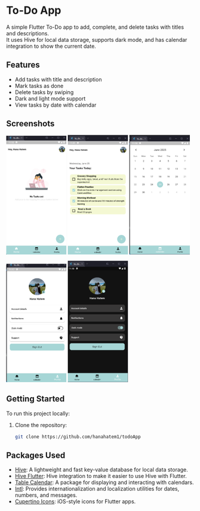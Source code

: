 # To-Do App

A simple Flutter To-Do app to add, complete, and delete tasks with titles and descriptions.  
It uses Hive for local data storage, supports dark mode, and has calendar integration to show the current date.

## Features
- Add tasks with title and description
- Mark tasks as done
- Delete tasks by swiping
- Dark and light mode support
- View tasks by date with calendar

## Screenshots

<p float="left">
  <img src="screenshots/home_no_tasks.png" width="32%" />
  <img src="screenshots/tasks.png" width="32%" />
  <img src="screenshots/calender.png" width="32%" />
</p>

<p float="left">
  <img src="screenshots/profile_sceen.png" width="32%" />
  <img src="screenshots/dark_mode.png" width="32%" />
</p>

## Getting Started
To run this project locally:

1. Clone the repository:
   ```bash
   git clone https://github.com/hanahatem1/todoApp
## Packages Used

- [Hive](https://pub.dev/packages/hive): A lightweight and fast key-value database for local data storage.
- [Hive Flutter](https://pub.dev/packages/hive_flutter): Hive integration to make it easier to use Hive with Flutter.
- [Table Calendar](https://pub.dev/packages/table_calendar): A package for displaying and interacting with calendars.
- [Intl](https://pub.dev/packages/intl): Provides internationalization and localization utilities for dates, numbers, and messages.
- [Cupertino Icons](https://pub.dev/packages/cupertino_icons): iOS-style icons for Flutter apps.
